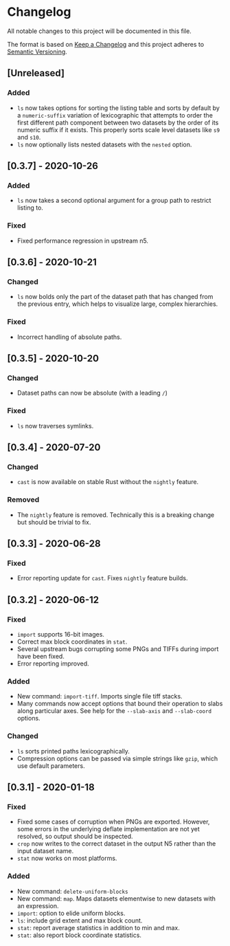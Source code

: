 # Changelog
All notable changes to this project will be documented in this file.

The format is based on [Keep a Changelog](http://keepachangelog.com/en/1.0.0/)
and this project adheres to [Semantic Versioning](http://semver.org/spec/v2.0.0.html).


## [Unreleased]
### Added
- `ls` now takes options for sorting the listing table and sorts by default by
  a `numeric-suffix` variation of lexicographic that attempts to order the first
  different path component between two datasets by the order of its numeric
  suffix if it exists. This properly sorts scale level datasets like `s9` and
  `s10`.
- `ls` now optionally lists nested datasets with the `nested` option.

## [0.3.7] - 2020-10-26
### Added
- `ls` now takes a second optional argument for a group path to restrict listing
  to.

### Fixed
- Fixed performance regression in upstream n5.

## [0.3.6] - 2020-10-21
### Changed
- `ls` now bolds only the part of the dataset path that has changed from the
  previous entry, which helps to visualize large, complex hierarchies.

### Fixed
- Incorrect handling of absolute paths.

## [0.3.5] - 2020-10-20
### Changed
- Dataset paths can now be absolute (with a leading `/`)

### Fixed
- `ls` now traverses symlinks.

## [0.3.4] - 2020-07-20
### Changed
- `cast` is now available on stable Rust without the `nightly` feature.

### Removed
- The `nightly` feature is removed. Technically this is a breaking change but
  should be trivial to fix.

## [0.3.3] - 2020-06-28
### Fixed
- Error reporting update for `cast`. Fixes `nightly` feature builds.

## [0.3.2] - 2020-06-12
### Fixed
- `import` supports 16-bit images.
- Correct max block coordinates in `stat`.
- Several upstream bugs corrupting some PNGs and TIFFs during import have been
  fixed.
- Error reporting improved.

### Added
- New command: `import-tiff`. Imports single file tiff stacks.
- Many commands now accept options that bound their operation to slabs along
  particular axes. See help for the `--slab-axis` and `--slab-coord` options.

### Changed
- `ls` sorts printed paths lexicographically.
- Compression options can be passed via simple strings like `gzip`, which use
  default parameters.

## [0.3.1] - 2020-01-18
### Fixed
- Fixed some cases of corruption when PNGs are exported. However, some errors
  in the underlying deflate implementation are not yet resolved, so output
  should be inspected.
- `crop` now writes to the correct dataset in the output N5 rather than the
  input dataset name.
- `stat` now works on most platforms.

### Added
- New command: `delete-uniform-blocks`
- New command: `map`. Maps datasets elementwise to new datasets with an
  expression.
- `import`: option to elide uniform blocks.
- `ls`: include grid extent and max block count.
- `stat`: report average statistics in addition to min and max.
- `stat`: also report block coordinate statistics.
